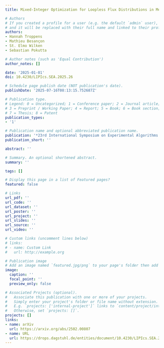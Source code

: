 ```yaml
---
title: Mixed-Integer Optimization for Loopless Flux Distributions in Metabolic Networks

# Authors
# If you created a profile for a user (e.g. the default `admin` user), write the username (folder name) here
# and it will be replaced with their full name and linked to their profile.
authors:
- Hannah Troppens
- Mathieu Besançon
- St. Elmo Wilken
- Sebastian Pokutta

# Author notes (such as 'Equal Contribution')
author_notes: []

date: '2025-01-01'
doi: 10.4230/LIPIcs.SEA.2025.26

# Schedule page publish date (NOT publication's date).
publishDate: '2025-07-16T08:13:15.752687Z'

# Publication type.
# Legend: 0 = Uncategorized; 1 = Conference paper; 2 = Journal article;
# 3 = Preprint / Working Paper; 4 = Report; 5 = Book; 6 = Book section;
# 7 = Thesis; 8 = Patent
publication_types:
- '1'

# Publication name and optional abbreviated publication name.
publication: '*23rd International Symposium on Experimental Algorithms (SEA 2025)*'
publication_short: ''

abstract: ''

# Summary. An optional shortened abstract.
summary: ''

tags: []

# Display this page in a list of Featured pages?
featured: false

# Links
url_pdf: ''
url_code: ''
url_dataset: ''
url_poster: ''
url_project: ''
url_slides: ''
url_source: ''
url_video: ''

# Custom links (uncomment lines below)
# links:
# - name: Custom Link
#   url: http://example.org

# Publication image
# Add an image named `featured.jpg/png` to your page's folder then add a caption below.
image:
  caption: ''
  focal_point: ''
  preview_only: false

# Associated Projects (optional).
#   Associate this publication with one or more of your projects.
#   Simply enter your project's folder or file name without extension.
#   E.g. `projects: ['internal-project']` links to `content/project/internal-project/index.md`.
#   Otherwise, set `projects: []`.
projects: []
links:
- name: arXiv
  url: https://arxiv.org/abs/2502.00807
- name: URL
  url: https://drops.dagstuhl.de/entities/document/10.4230/LIPIcs.SEA.2025.26
---
```



